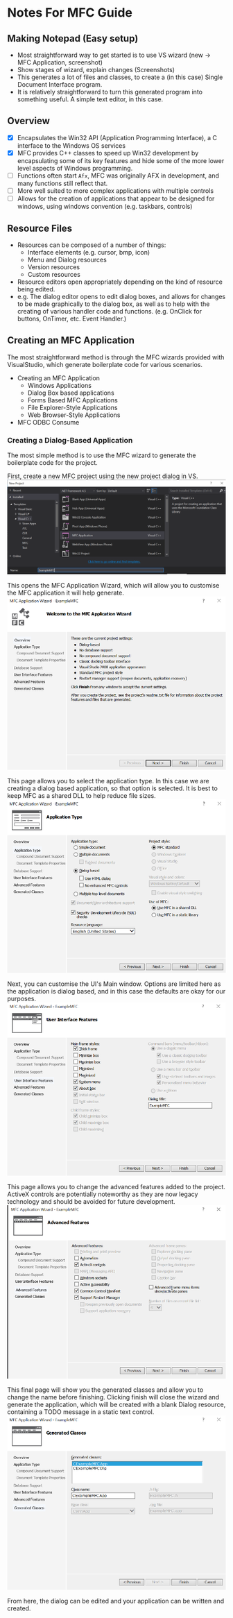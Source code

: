 # Notes For MFC Guide
## Making Notepad (Easy setup)
- Most straightforward way to get started is to use VS wizard (new -> MFC Application, screenshot)
- Show stages of wizard, explain changes (Screenshots)
- This generates a lot of files and classes, to create a (in this case) Single Document Interface program.
- It is relatively straightforward to turn this generated program into something useful. A simple text editor, in this case.

## Overview
- [X] Encapsulates the Win32 API (Application Programming Interface), a C interface to the Windows OS services
- [X] MFC provides C++ classes to speed up Win32 development by encapsulating some of its key features and hide some of the more lower level aspects of Windows programming.
- [ ] Functions often start `Afx`, MFC was originally AFX in development, and many functions still reflect that.
- [ ] More well suited to more complex applications with multiple controls
- [ ] Allows for the creation of applications that appear to be designed for windows, using windows convention (e.g. taskbars, controls)

## Resource Files
- Resources can be composed of a number of things:
  - Interface elements (e.g. cursor, bmp, icon)
  - Menu and Dialog resources
  - Version resources
  - Custom resources
- Resource editors open appropriately depending on the kind of resource being edited.
- e.g. The dialog editor opens to edit dialog boxes, and allows for changes to be made graphically to the dialog box, as well as to help with the creating of various handler code and functions. (e.g. OnClick for buttons, OnTimer, etc. Event Handler.) 

## Creating an MFC Application
The most straightforward method is through the MFC wizards provided with VisualStudio, which generate boilerplate code for various scenarios.
- Creating an MFC Application
  - Windows Applications
  - Dialog Box based applications
  - Forms Based MFC Applications
  - File Explorer-Style Applications
  - Web Browser-Style Applications
- MFC ODBC Consume

### Creating a Dialog-Based Application
The most simple method is to use the MFC wizard to generate the boilerplate code for the project.

First, create a new MFC project using the new project dialog in VS.
![](resources/img/CreateMFC1.png)

This opens the MFC Application Wizard, which will allow you to customise the MFC application it will help generate.
![](resources/img/CreateMFC2.png)

This page allows you to select the application type. In this case we are creating a dialog based application, so that option is selected. It is best to keep MFC as a shared DLL to help reduce file sizes.
![](resources/img/CreateMFC3.png)

Next, you can customise the UI's Main window. Options are limited here as the application is dialog based, and in this case the defaults are okay for our purposes.
![](resources/img/CreateMFC4.png)

This page allows you to change the advanced features added to the project. ActiveX controls are potentially noteworthy as they are now legacy technology and should be avoided for future development.
![](resources/img/CreateMFC5.png)

This final page will show you the generated classes and allow you to change the name before finishing. Clicking finish will close the wizard and generate the application, which will be created with a blank Dialog resource, containing a TODO message in a static text control.
![](resources/img/CreateMFC6.png)

From here, the dialog can be edited and your application can be written and created.
